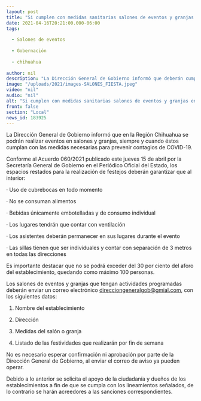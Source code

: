 ```yaml
---
layout: post
title: "Si cumplen con medidas sanitarias salones de eventos y granjas en Región Chihuahua podrían tener actividad"
date: 2021-04-16T20:21:00.000-06:00
tags:
  
  - Salones de eventos
  
  - Gobernación
  
  - chihuahua
  
author: nil
description: "La Dirección General de Gobierno informó que deberán cumplir con las restricciones del semáforo epidemiológico para prevenir contagios de COVID-19"
image: "/uploads/2021/images-SALONES_FIESTA.jpeg"
video: "nil"
audio: "nil"
alt: "Si cumplen con medidas sanitarias salones de eventos y granjas en Región Chihuahua podrían tener actividad"
front: false
section: "Local"
news_id: 183925
---
```


La Dirección General de Gobierno informó que en la Región Chihuahua se podrán realizar eventos en salones y granjas, siempre y cuando éstos cumplan con las medidas necesarias para prevenir contagios de COVID-19.

Conforme al Acuerdo 060/2021 publicado este jueves 15 de abril por la Secretaría General de Gobierno en el Periódico Oficial del Estado, los espacios restados para la realización de festejos deberán garantizar que al interior:


·        Uso de cubrebocas en todo momento

·        No se consuman alimentos

·        Bebidas únicamente embotelladas y de consumo individual

·        Los lugares tendrán que contar con ventilación

·        Los asistentes deberán permanecer en sus lugares durante el evento

·        Las sillas tienen que ser individuales y contar con separación de 3 metros en todas las direcciones


Es importante destacar que no se podrá exceder del 30 por ciento del aforo del establecimiento, quedando como máximo 100 personas.

Los salones de eventos y granjas que tengan actividades programadas deberán enviar un correo electrónico direcciongeneralgob@gmial.com, con los siguientes datos:


1. Nombre del  establecimiento

2. Dirección

3. Medidas del salón o granja

4. Listado de las festividades que realizarán por fin de semana

No es necesario esperar confirmación ni aprobación por parte de la Dirección General de Gobierno, al enviar el correo de aviso ya pueden operar.

Debido a lo anterior se solicita el apoyo de la ciudadanía y dueños de los establecimientos a fin de que se cumpla con los lineamientos señalados, de lo contrario se harán acreedores a las sanciones correspondientes.